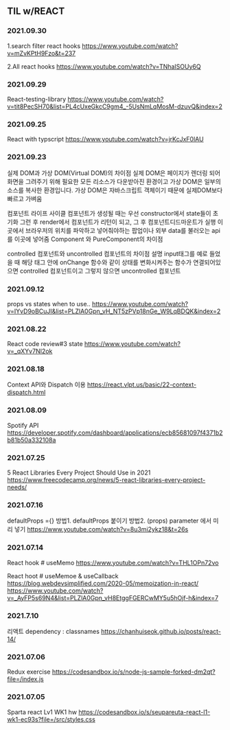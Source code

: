 ## TIL w/REACT

### 2021.09.30
1.search filter react hooks
https://www.youtube.com/watch?v=mZvKPtH9Fzo&t=237

2.All react hooks
https://www.youtube.com/watch?v=TNhaISOUy6Q

### 2021.09.29
React-testing-library 
https://www.youtube.com/watch?v=tit8PecSH70&list=PL4cUxeGkcC9gm4_-5UsNmLqMosM-dzuvQ&index=2
### 2021.09.25
React with typscript
https://www.youtube.com/watch?v=jrKcJxF0lAU

### 2021.09.23

실제 DOM과 가상 DOM(Virtual DOM)의 차이점
실제 DOM은 페이지가 렌더링 되어 화면을 그려주기 위해 필요한 모든 리소스가 다운받아진 환경이고 
가상 DOM은 일부의 소스를 복사한 환경입니다. 가상 DOM은 자바스크립트 객체이기 때문에 실제DOM보다 빠르고 가벼움

컴포넌트 라이프 사이클
컴포넌트가 생성될 때는 우선 constructor에서 state들이 초기화
그런 후 render에서 컴포넌트가 리턴이 되고, 그 후 컴포넌트디드마운트가 실행
이곳에서 브라우저의 위치를 파악하고 넣어줘야하는 
팝업이나 외부 data를 불러오는 api를 이곳에 넣어줌
Component 와 PureComponent의 차이점

controlled 컴포넌트와 uncontrolled 컴포넌트의 차이점 설명
input태그를 예로 들었을 때 해당 태그 안에 onChange 함수와 같이 
상태를 변화시켜주는 함수가 연결되어있으면 
controlled 컴포넌트이고 그렇지 않으면 uncontrolled 컴포넌트


### 2021.09.12
props vs states when to use..
https://www.youtube.com/watch?v=IYvD9oBCuJI&list=PLZlA0Gpn_vH_NT5zPVp18nGe_W9LqBDQK&index=2

### 2021.08.22
React code review#3 state
https://www.youtube.com/watch?v=_qXYv7NI2ok


### 2021.08.18
Context API와 Dispatch 이용
https://react.vlpt.us/basic/22-context-dispatch.html


### 2021.08.09
Spotify API
https://developer.spotify.com/dashboard/applications/ecb85681097f4371b2b81b50a332108a

### 2021.07.25
5 React Libraries Every Project Should Use in 2021
https://www.freecodecamp.org/news/5-react-libraries-every-project-needs/

### 2021.07.16
defaultProps ={}
방법1. defaultProps 붙이기
방법2. (props) parameter 에서 미리 넣기
https://www.youtube.com/watch?v=8u3mi2ykz18&t=26s


### 2021.07.14 

React hook # useMemo
https://www.youtube.com/watch?v=THL1OPn72vo

React hoot # useMemoe & useCallback
https://blog.webdevsimplified.com/2020-05/memoization-in-react/
https://www.youtube.com/watch?v=_AyFP5s69N4&list=PLZlA0Gpn_vH8EtggFGERCwMY5u5hOjf-h&index=7

### 2021.7.10
리액트 dependency : classnames
https://chanhuiseok.github.io/posts/react-14/


### 2021.07.06
Redux exercise
https://codesandbox.io/s/node-js-sample-forked-dm2qt?file=/index.js


### 2021.07.05
Sparta react Lv1 WK1 hw
https://codesandbox.io/s/seupareuta-react-l1-wk1-ec93s?file=/src/styles.css

